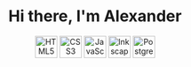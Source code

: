 <div id="header" align="center">
<H1>Hi there, I'm Alexander</H1>
</div>
<div id="languagesandtools" align="center">
<img src="https://cdn.jsdelivr.net/gh/devicons/devicon@latest/icons/html5/html5-original.svg" title="HTML5" width="40" height="40"/>
<img src="https://cdn.jsdelivr.net/gh/devicons/devicon@latest/icons/css3/css3-original.svg" title="CSS3" width="40" height="40"/>
<img src="https://cdn.jsdelivr.net/gh/devicons/devicon@latest/icons/javascript/javascript-original.svg" title="JavaScript" width="40" height="40"/>
<img src="https://cdn.jsdelivr.net/gh/devicons/devicon@latest/icons/inkscape/inkscape-original.svg" title="Inkscape" width="40" height="40" />
<img src="https://cdn.jsdelivr.net/gh/devicons/devicon@latest/icons/postgresql/postgresql-original.svg" title="PostgreSQL" width="40" height="40" />
</div>
